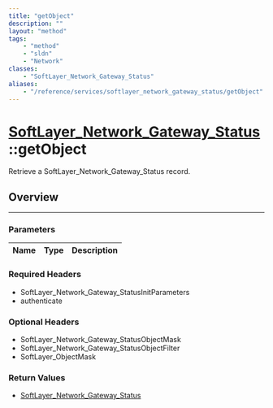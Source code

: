 ```yaml
---
title: "getObject"
description: ""
layout: "method"
tags:
    - "method"
    - "sldn"
    - "Network"
classes:
    - "SoftLayer_Network_Gateway_Status"
aliases:
    - "/reference/services/softlayer_network_gateway_status/getObject"
---
```

# [SoftLayer_Network_Gateway_Status](/reference/services/SoftLayer_Network_Gateway_Status)::getObject

Retrieve a SoftLayer_Network_Gateway_Status record.


## Overview 


-----

### Parameters 
|Name | Type | Description |
| --- | --- | --- |


### Required Headers
* SoftLayer_Network_Gateway_StatusInitParameters
* authenticate


### Optional Headers
* SoftLayer_Network_Gateway_StatusObjectMask
* SoftLayer_Network_Gateway_StatusObjectFilter
* SoftLayer_ObjectMask

### Return Values
* <a href='/reference/datatypes/SoftLayer_Network_Gateway_Status'>SoftLayer_Network_Gateway_Status </a>




